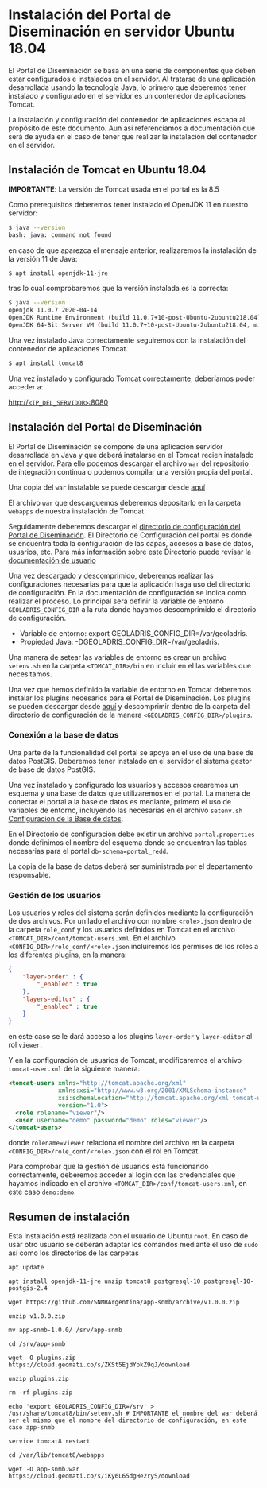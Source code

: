 # Instalación del Portal de Diseminación en servidor Ubuntu 18.04

El Portal de Diseminación se basa en una serie de componentes que deben estar configurados e instalados en el servidor. Al tratarse de una aplicación desarrollada usando la tecnología Java, lo primero que deberemos tener instalado y configurado en el servidor es un contenedor de aplicaciones Tomcat. 

La instalación y configuración del contenedor de aplicaciones escapa al propósito de este documento. Aun así referenciamos a documentación que será de ayuda en el caso de tener que realizar la instalación del contenedor en el servidor.

## Instalación de Tomcat en Ubuntu 18.04

**IMPORTANTE**: La versión de Tomcat usada en el portal es la 8.5

Como prerequisitos deberemos tener instalado el OpenJDK 11 en nuestro servidor:

```bash
$ java --version
bash: java: command not found
```

en caso de que aparezca el mensaje anterior, realizaremos la instalación de la versión 11 de Java:

```bash
$ apt install openjdk-11-jre
```

tras lo cual comprobaremos que la versión instalada es la correcta:

```bash
$ java --version
openjdk 11.0.7 2020-04-14
OpenJDK Runtime Environment (build 11.0.7+10-post-Ubuntu-2ubuntu218.04)
OpenJDK 64-Bit Server VM (build 11.0.7+10-post-Ubuntu-2ubuntu218.04, mixed mode, sharing)

```

Una vez instalado Java correctamente seguiremos con la instalación del contenedor de aplicaciones Tomcat.

```bash
$ apt install tomcat8
```
Una vez instalado y configurado Tomcat correctamente, deberíamos poder acceder a:

[http://`<IP_DEL_SERVIDOR>`:8080](http://<IP_DEL_SERVIDOR>:8080)

## Instalación del Portal de Diseminación

El Portal de Diseminación se compone de una aplicación servidor desarrollada en Java y que deberá instalarse en el Tomcat recien instalado en el servidor. Para ello podemos descargar el archivo ```war``` del repositorio de integración continua o podemos compilar una versión propia del portal.

Una copia del `war` instalable se puede descargar desde [aquí](https://cloud.geomati.co/s/Hm79DPMqAYHSDLx)

El archivo `war` que descarguemos deberemos depositarlo en la carpeta `webapps` de nuestra instalación de Tomcat.

Seguidamente deberemos descargar el [directorio de configuración del Portal de Diseminación](https://github.com/SNMBArgentina/app-snmb/archive/v1.0.0.zip). El Directorio de Configuración del portal es donde se encuentra toda la configuración de las capas, accesos a base de datos, usuarios, etc. Para más información sobre este Directorio puede revisar la [documentación de usuario](config.md)

Una vez descargado y descomprimido, deberemos realizar las configuraciones necesarias para que la aplicación haga uso del directorio de configuración. En la documentación de configuración se indica como realizar el proceso. Lo principal será definir la variable de entorno `GEOLADRIS_CONFIG_DIR` a la ruta donde hayamos descomprimido el directorio de configuración.

* Variable de entorno: export GEOLADRIS_CONFIG_DIR=/var/geoladris.
* Propiedad Java: -DGEOLADRIS_CONFIG_DIR=/var/geoladris.

Una manera de setear las variables de entorno es crear un archivo `setenv.sh` en la carpeta `<TOMCAT_DIR>/bin` en incluir en el las variables que necesitamos.

Una vez que hemos definido la variable de entorno en Tomcat deberemos instalar los plugins necesarios para el Portal de Diseminación. Los plugins se pueden descargar desde [aquí](https://cloud.geomati.co/s/DyTpMRZMyipRrF7) y descomprimir dentro de la carpeta del directorio de configuración de la manera `<GEOLADRIS_CONFIG_DIR>/plugins`.

### Conexión a la base de datos

Una parte de la funcionalidad del portal se apoya en el uso de una base de datos PostGIS. Deberemos tener instalado en el servidor el sistema gestor de base de datos PostGIS.

Una vez instalado y configurado los usuarios y accesos crearemos un esquema y una base de datos que utilizaremos en el portal. La manera de conectar el portal a la base de datos es mediante, primero el uso de variables de entorno, incluyendo las necesarias en el archivo `setenv.sh` [Configuracion de la Base de datos](config.md#base-de-datos).

En el Directorio de configuración debe existir un archivo `portal.properties` donde definimos el nombre del esquema donde se encuentran las tablas necesarias para el portal `db-schema=portal_redd`.

La copia de la base de datos deberá ser suministrada por el departamento responsable.

### Gestión de los usuarios

Los usuarios y roles del sistema serán definidos mediante la configuración de dos archivos. Por un lado el archivo con nombre `<role>.json` dentro de la carpeta `role_conf` y los usuarios definidos en Tomcat en el archivo `<TOMCAT_DIR>/conf/tomcat-users.xml`. En el archivo `<CONFIG_DIR>/role_conf/<role>.json` incluiremos los permisos de los roles a los diferentes plugins, en la manera:

```json
{
	"layer-order" : {
		"_enabled" : true
	},
	"layers-editor" : {
		"_enabled" : true
	}
}
```

en este caso se le dará acceso a los plugins `layer-order` y `layer-editor` al rol `viewer`.

Y en la configuración de usuarios de Tomcat, modificaremos el archivo `tomcat-user.xml` de la siguiente manera:

```xml
<tomcat-users xmlns="http://tomcat.apache.org/xml"
              xmlns:xsi="http://www.w3.org/2001/XMLSchema-instance"
              xsi:schemaLocation="http://tomcat.apache.org/xml tomcat-users.xsd"
              version="1.0">
  <role rolename="viewer"/>
  <user username="demo" password="demo" roles="viewer"/>
</tomcat-users>
```

donde `rolename=viewer` relaciona el nombre del archivo en la carpeta `<CONFIG_DIR>/role_conf/<role>.json` con el rol en Tomcat.

Para comprobar que la gestión de usuarios está funcionando correctamente, deberemos acceder al login con las credenciales que hayamos indicado en el archivo `<TOMCAT_DIR>/conf/tomcat-users.xml`, en este caso `demo:demo`.

## Resumen de instalación

Esta instalación está realizada con el usuario de Ubuntu `root`. En caso de usar otro usuario se deberán adaptar los comandos mediante el uso de `sudo` así como los directorios de las carpetas

```
apt update

apt install openjdk-11-jre unzip tomcat8 postgresql-10 postgresql-10-postgis-2.4

wget https://github.com/SNMBArgentina/app-snmb/archive/v1.0.0.zip

unzip v1.0.0.zip

mv app-snmb-1.0.0/ /srv/app-snmb

cd /srv/app-snmb

wget -O plugins.zip https://cloud.geomati.co/s/ZKSt5EjdYpkZ9qJ/download

unzip plugins.zip

rm -rf plugins.zip

echo 'export GEOLADRIS_CONFIG_DIR=/srv' > /usr/share/tomcat8/bin/setenv.sh # IMPORTANTE el nombre del war deberá ser el mismo que el nombre del directorio de configuración, en este caso app-snmb

service tomcat8 restart

cd /var/lib/tomcat8/webapps

wget -O app-snmb.war https://cloud.geomati.co/s/iKy6L65dgHe2ryS/download
```
